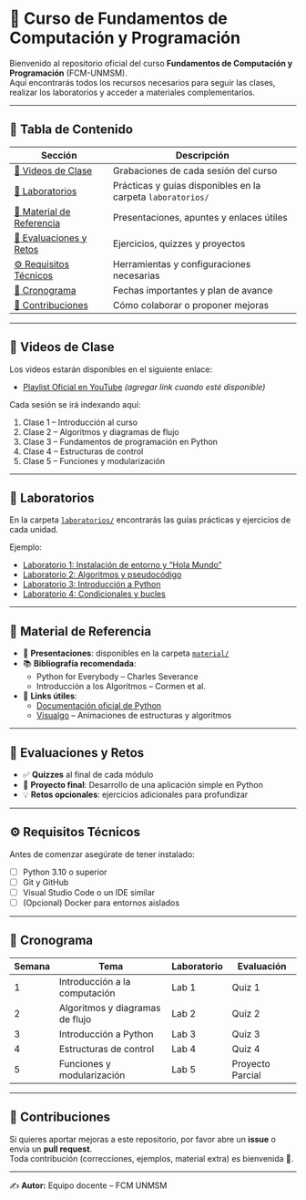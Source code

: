 # 📘 Curso de Fundamentos de Computación y Programación

Bienvenido al repositorio oficial del curso **Fundamentos de Computación y Programación** (FCM-UNMSM).  
Aquí encontrarás todos los recursos necesarios para seguir las clases, realizar los laboratorios y acceder a materiales complementarios.  

---

## 📑 Tabla de Contenido

| Sección | Descripción |
|---------|-------------|
| [🎥 Videos de Clase](#-videos-de-clase) | Grabaciones de cada sesión del curso |
| [🧪 Laboratorios](#-laboratorios) | Prácticas y guías disponibles en la carpeta `laboratorios/` |
| [📂 Material de Referencia](#-material-de-referencia) | Presentaciones, apuntes y enlaces útiles |
| [📝 Evaluaciones y Retos](#-evaluaciones-y-retos) | Ejercicios, quizzes y proyectos |
| [⚙️ Requisitos Técnicos](#️-requisitos-técnicos) | Herramientas y configuraciones necesarias |
| [📅 Cronograma](#-cronograma) | Fechas importantes y plan de avance |
| [🤝 Contribuciones](#-contribuciones) | Cómo colaborar o proponer mejoras |

---

## 🎥 Videos de Clase
Los videos estarán disponibles en el siguiente enlace:  
- [Playlist Oficial en YouTube](#) _(agregar link cuando esté disponible)_

Cada sesión se irá indexando aquí:  
1. Clase 1 – Introducción al curso  
2. Clase 2 – Algoritmos y diagramas de flujo  
3. Clase 3 – Fundamentos de programación en Python  
4. Clase 4 – Estructuras de control  
5. Clase 5 – Funciones y modularización  

---

## 🧪 Laboratorios
En la carpeta [`laboratorios/`](./laboratorios) encontrarás las guías prácticas y ejercicios de cada unidad.  

Ejemplo:  
- [Laboratorio 1: Instalación de entorno y “Hola Mundo”](./laboratorios/lab01.md)  
- [Laboratorio 2: Algoritmos y pseudocódigo](./laboratorios/lab02.md)  
- [Laboratorio 3: Introducción a Python](./laboratorios/lab03.md)  
- [Laboratorio 4: Condicionales y bucles](./laboratorios/lab04.md)  

---

## 📂 Material de Referencia
- 📑 **Presentaciones**: disponibles en la carpeta [`material/`](./material)  
- 📚 **Bibliografía recomendada**:  
  - Python for Everybody – Charles Severance  
  - Introducción a los Algoritmos – Cormen et al.  
- 🔗 **Links útiles**:  
  - [Documentación oficial de Python](https://docs.python.org/3/)  
  - [Visualgo](https://visualgo.net/) – Animaciones de estructuras y algoritmos  

---

## 📝 Evaluaciones y Retos
- ✅ **Quizzes** al final de cada módulo  
- 🚀 **Proyecto final**: Desarrollo de una aplicación simple en Python  
- 💡 **Retos opcionales**: ejercicios adicionales para profundizar  

---

## ⚙️ Requisitos Técnicos
Antes de comenzar asegúrate de tener instalado:  
- [ ] Python 3.10 o superior  
- [ ] Git y GitHub  
- [ ] Visual Studio Code o un IDE similar  
- [ ] (Opcional) Docker para entornos aislados  

---

## 📅 Cronograma
| Semana | Tema | Laboratorio | Evaluación |
|--------|------|-------------|------------|
| 1 | Introducción a la computación | Lab 1 | Quiz 1 |
| 2 | Algoritmos y diagramas de flujo | Lab 2 | Quiz 2 |
| 3 | Introducción a Python | Lab 3 | Quiz 3 |
| 4 | Estructuras de control | Lab 4 | Quiz 4 |
| 5 | Funciones y modularización | Lab 5 | Proyecto Parcial |

---

## 🤝 Contribuciones
Si quieres aportar mejoras a este repositorio, por favor abre un **issue** o envía un **pull request**.  
Toda contribución (correcciones, ejemplos, material extra) es bienvenida 🙌.  

---

✍️ **Autor:** Equipo docente – FCM UNMSM  
